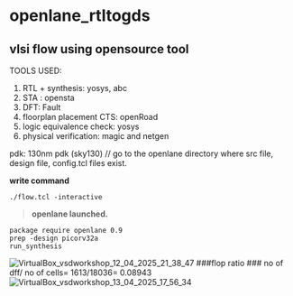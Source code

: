 # openlane_rtltogds
## vlsi flow using opensource tool
TOOLS USED: 
  1. RTL + synthesis: yosys, abc
  2. STA : opensta
  3. DFT: Fault
  4. floorplan placement CTS: openRoad
  5. logic equivalence check: yosys 
  6. physical verification: magic and netgen

pdk: 130nm pdk (sky130)
// go to the openlane directory where src file, design file, config.tcl files exist.

**write command**
```
./flow.tcl -interactive
```
>__openlane launched.__
```
package require openlane 0.9
prep -design picorv32a
run_synthesis
```
![VirtualBox_vsdworkshop_12_04_2025_21_38_47](https://github.com/user-attachments/assets/26cc62ea-14a6-4d96-a8c3-f6b7cdb17193)
###flop ratio ###
no of dff/ no of cells= 1613/18036= 0.08943
![VirtualBox_vsdworkshop_13_04_2025_17_56_34](https://github.com/user-attachments/assets/554e4f79-e2e5-459e-a440-482b13e001a3)
